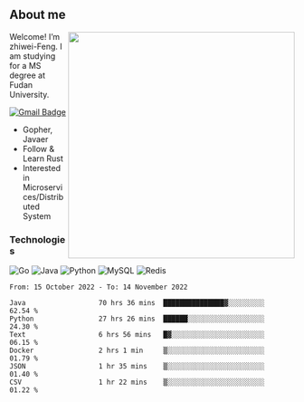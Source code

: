 ## About me

<img align="right" src="https://github-readme-stats-zhiwei-feng.vercel.app/api?username=zhiwei-Feng&show_icons=true" width="400" />

Welcome! I’m zhiwei-Feng. I am studying for a MS degree at Fudan University.  

[![Gmail Badge](https://img.shields.io/badge/-zhiwei.feng1995@gmail.com-c14438?style=flat-square&logo=Gmail&logoColor=white&link=mailto:zhiwei.feng1995@gmail.com)](mailto:zhiwei.feng1995@gmail.com)

- Gopher, Javaer
- Follow & Learn Rust
- Interested in Microservices/Distributed System


### Technologies
![Go](https://img.shields.io/badge/-Go-000000?style=flat-square&logo=go)
![Java](https://img.shields.io/badge/-java-E34A86?style=flat-square&logo=java)
![Python](https://img.shields.io/badge/-Python-black?style=flat-square&logo=Python)
![MySQL](https://img.shields.io/badge/-MySQL-orange?style=flat-square&logo=MySQL)
![Redis](https://img.shields.io/badge/-Redis-black?style=flat-square&logo=Redis)




  
<!--START_SECTION:waka-->

```text
From: 15 October 2022 - To: 14 November 2022

Java                  70 hrs 36 mins  ███████████████▓░░░░░░░░░   62.54 %
Python                27 hrs 26 mins  ██████░░░░░░░░░░░░░░░░░░░   24.30 %
Text                  6 hrs 56 mins   █▓░░░░░░░░░░░░░░░░░░░░░░░   06.15 %
Docker                2 hrs 1 min     ▒░░░░░░░░░░░░░░░░░░░░░░░░   01.79 %
JSON                  1 hr 35 mins    ▒░░░░░░░░░░░░░░░░░░░░░░░░   01.40 %
CSV                   1 hr 22 mins    ▒░░░░░░░░░░░░░░░░░░░░░░░░   01.22 %
```

<!--END_SECTION:waka-->
</p>



<!--
[![github stats](https://github-readme-stats.vercel.app/api?username=zhiwei-Feng&theme=tokyonight&show_icons=true)](https://github.com/anuraghazra/github-readme-stats)
-->




<!--
**zhiwei-Feng/zhiwei-Feng** is a ✨ _special_ ✨ repository because its `README.md` (this file) appears on your GitHub profile.

Here are some ideas to get you started:

- 🔭 I’m currently working on ...
- 🌱 I’m currently learning ...
- 👯 I’m looking to collaborate on ...
- 🤔 I’m looking for help with ...
- 💬 Ask me about ...
- 📫 How to reach me: ...
- 😄 Pronouns: ...
- ⚡ Fun fact: ...
-->



